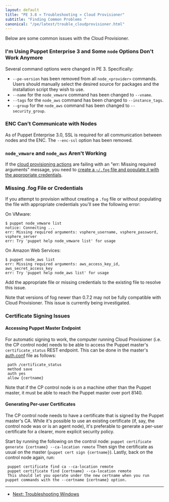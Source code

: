 ```yaml
---
layout: default
title: "PE 3.8 » Troubleshooting » Cloud Provisioner"
subtitle: "Finding Common Problems "
canonical: "/pe/latest/trouble_cloudprovisioner.html"
---
```


Below are some common issues with the Cloud Provisioner.

### I'm Using Puppet Enterprise 3 and Some `node` Options Don't Work Anymore
Several command options were changed in PE 3. Specifically:

- `--pe-version` has been removed from all `node_<provider>` commands. Users should manually select the desired source for packages and the installation script they wish to use.
- `--name` for the `node_vmware` command has been changed to `--vname`.
- `--tags` for the `node_aws` command has been changed to `--instance_tags`.
- `--group` for the `node_aws` command has been changed to `--security_group`.

### ENC Can't Communicate with Nodes
As of Puppet Enterprise 3.0, SSL is required for all communication between nodes and the ENC. The `--enc-ssl` option has been removed.

### `node_vmware` and `node_aws` Aren't Working

If the [cloud provisioning actions](./cloudprovisioner_overview.html) are failing with an "err: Missing required arguments" message, you need to [create a `~/.fog` file and populate it with the appropriate credentials](./cloudprovisioner_configuring.html).


### Missing .fog File or Credentials

If you attempt to provision without creating a `.fog` file or without
populating the file with appropriate credentials you'll see the following error:

On VMware:

    $ puppet node_vmware list
    notice: Connecting ...
    err: Missing required arguments: vsphere_username, vsphere_password, vsphere_server
    err: Try 'puppet help node_vmware list' for usage

On Amazon Web Services:

    $ puppet node_aws list
    err: Missing required arguments: aws_access_key_id,
    aws_secret_access_key
    err: Try 'puppet help node_aws list' for usage

Add the appropriate file or missing credentials to the existing file to resolve
this issue.

Note that versions of fog newer than 0.7.2 may not be fully compatible with Cloud Provisioner. This issue is currently being investigated.

### Certificate Signing Issues

#### Accessing Puppet Master Endpoint

For automatic signing to work, the computer running Cloud Provisioner (i.e. the CP control node) needs to be able to access the Puppet master's `certificate_status` REST endpoint. This can be done in the master's [auth.conf](/guides/rest_auth_conf.html) file as follows:

     path /certificate_status
     method save
     auth yes
     allow {certname}

Note that if the CP control node is on a machine other than the Puppet master, it must be able to reach the Puppet master over port 8140.

#### Generating Per-user Certificates

The CP control node needs to have a certificate that is signed by the Puppet master's CA. While it's possible to use an existing certificate (if, say, the control node was or is an agent node), it's preferable to generate a per-user certificate for a clearer, more explicit security policy.

Start by running the following on the control node:
`puppet certificate generate {certname} --ca-location remote`
Then sign the certificate as usual on the master (`puppet cert sign {certname}`). Lastly, back on the control node again, run:

     puppet certificate find ca --ca-location remote
     puppet certificate find {certname} --ca-location remote
     This should let you operate under the new certname when you run puppet commands with the --certname {certname} option.

* * *

- [Next: Troubleshooting Windows](./trouble_windows.html)
